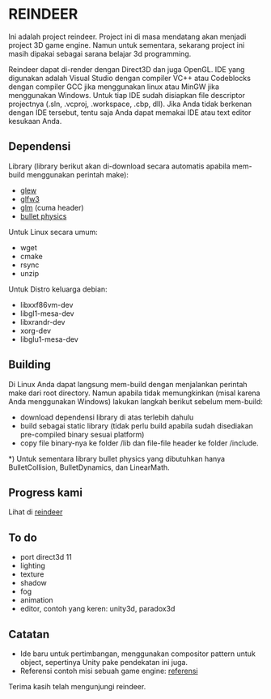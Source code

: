 REINDEER
======

Ini adalah project reindeer. Project ini di masa mendatang akan menjadi project 3D game engine. Namun untuk sementara, sekarang project ini masih dipakai sebagai sarana belajar 3d programming.

Reindeer dapat di-render dengan Direct3D dan juga OpenGL. IDE yang digunakan adalah Visual Studio dengan compiler VC++ atau Codeblocks dengan compiler GCC jika menggunakan linux atau MinGW jika menggunakan Windows. Untuk tiap IDE sudah disiapkan file descriptor projectnya (.sln, .vcproj, .workspace, .cbp, dll). Jika Anda tidak berkenan dengan IDE tersebut, tentu saja Anda dapat memakai IDE atau text editor kesukaan Anda.

Dependensi
--------

Library (library berikut akan di-download secara automatis apabila mem-build menggunakan perintah make):
- [glew](http://glew.sourceforge.net/)
- [glfw3](http://www.glfw.org/)
- [glm](http://glm.g-truc.net/0.9.5/index.html) (cuma header)
- [bullet physics](http://bulletphysics.org/)

Untuk Linux secara umum:
- wget
- cmake
- rsync
- unzip

Untuk Distro keluarga debian:
- libxxf86vm-dev
- libgl1-mesa-dev
- libxrandr-dev
- xorg-dev
- libglu1-mesa-dev

Building
-------

Di Linux Anda dapat langsung mem-build dengan menjalankan perintah make dari root directory. Namun apabila tidak memungkinkan (misal karena Anda menggunakan Windows) lakukan langkah berikut sebelum mem-build:
- download dependensi library di atas terlebih dahulu 
- build sebagai static library (tidak perlu build apabila sudah disediakan pre-compiled binary sesuai platform)
- copy file binary-nya ke folder /lib dan file-file header ke folder /include.

*) Untuk sementara library bullet physics yang dibutuhkan hanya BulletCollision, BulletDynamics, dan LinearMath.

Progress kami
--------
Lihat di [reindeer](https://www.youtube.com/watch?v=ELnp_dx780g)


To do
------
- port direct3d 11
- lighting
- texture
- shadow
- fog
- animation
- editor, contoh yang keren: unity3d, paradox3d

Catatan
------
- Ide baru untuk pertimbangan, menggunakan compositor pattern untuk object, sepertinya Unity pake pendekatan ini juga.
- Referensi contoh misi sebuah game engine: [referensi](https://github.com/turbulenz/turbulenz_engine#what-are-the-design-goals-of-the-turbulenz-engine)


Terima kasih telah mengunjungi reindeer.
